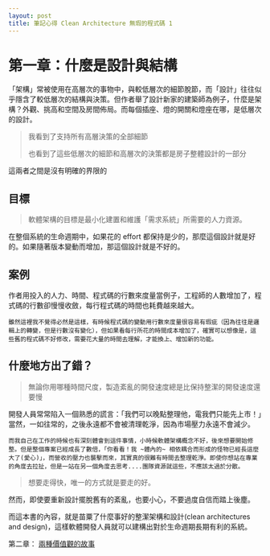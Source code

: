 ```yaml
---
layout: post
title: 筆記心得 Clean Architecture 無瑕的程式碼 1
--- 
```


# 第一章：什麼是設計與結構

「架構」常被使用在高層次的事物中，與較低層次的細節脫節，而「設計」往往似乎隱含了較低層次的結構與決策。但作者舉了設計新家的建築師為例子，什麼是架構？外觀、挑高和空間及房間佈局。而每個插座、燈的開關和燈座在哪，是低層次的設計。

> 我看到了支持所有高層決策的全部細節
>
> 也看到了這些低層次的細節和高層次的決策都是房子整體設計的一部分

這兩者之間是沒有明確的界限的

## 目標

> 軟體架構的目標是最小化建置和維護「需求系統」所需要的人力資源。

在整個系統的生命週期中，如果花的 effort 都保持是少的，那麼這個設計就是好的。如果隨著版本變動而增加，那這個設計就是不好的。

## 案例

作者用投入的人力、時間、程式碼的行數來度量當例子，工程師的人數增加了，程式碼的行數卻慢慢收斂，每行程式碼的時間也耗費越來越大。

```
雖然這裡我不覺得必然是這樣，有時候程式碼的變動用行數來度量很容易有瑕疵（因為往往是邏輯上的轉變，但是行數沒有變化），但如果看每行所花的時間成本增加了，確實可以想像是，這些舊的程式碼不好修改，需要花大量的時間去理解，才能換上、增加新的功能。
```

## 什麼地方出了錯？

> 無論你用哪種時間尺度，製造紊亂的開發速度總是比保持整潔的開發速度還要慢

開發人員常常陷入一個熟悉的謊言：「我們可以晚點整理他，電我們只能先上市！」當然，一如往常的，之後永遠都不會被清理乾淨，因為市場壓力永遠不會減少。

```
而我自己在工作的時候也有深刻體會到這件事情，小時候軟體架構概念不好，後來想要開始修整。但是整個專案已經成長了數倍，「你看看！我 ~體內的~ 相依耦合而形成的怪物已經長這麼大了(愛心)」，而營收的壓力也襲擊而來，其實真的很難有時間去整理乾淨。即使你想站在專業的角度去拉扯，但是一站在另一個角度去思考....團隊資源就這些，不應該太過於分散。
```

> 想要走得快，唯一的方式就是要走的好。

然而，即使要重新設計擺脫舊有的紊亂，也要小心，不要過度自信而踏上後塵。

而這本書的內容，就是苗粟了什麼事好的整潔架構和設計(clean architectures and design)，這樣軟體開發人員就可以建構出對於生命週期長期有利的系統。


第二章： [兩種價值觀的故事](2018-09-05-CleanArchitecture-3.md)

